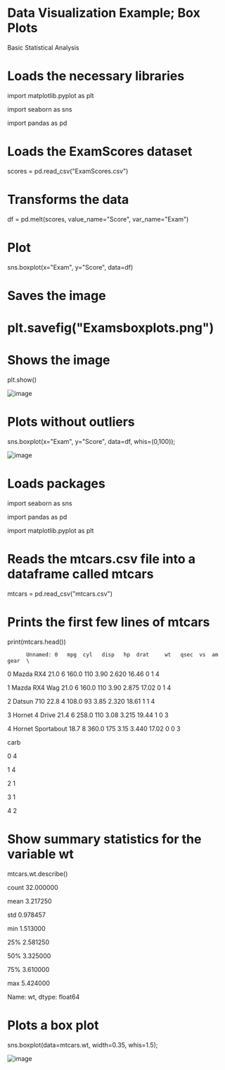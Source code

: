 # Data Visualization Example; Box Plots
Basic Statistical Analysis

# Loads the necessary libraries
  import matplotlib.pyplot as plt

  import seaborn as sns

  import pandas as pd

# Loads the ExamScores dataset
  scores = pd.read_csv("ExamScores.csv")

# Transforms the data
  df = pd.melt(scores, value_name="Score", var_name="Exam")

# Plot
  sns.boxplot(x="Exam", y="Score", data=df)

# Saves the image

# plt.savefig("Examsboxplots.png")

# Shows the image
  plt.show()

![image](https://github.com/user-attachments/assets/1cd74e91-1b26-45a7-9377-d6b5142ecd97)

# Plots without outliers
  sns.boxplot(x="Exam", y="Score", data=df, whis=(0,100));

![image](https://github.com/user-attachments/assets/817568f4-56dc-4fb3-b946-eec3711b407f)

# Loads packages
  import seaborn as sns

  import pandas as pd

  import matplotlib.pyplot as plt

# Reads the mtcars.csv file into a dataframe called mtcars
  mtcars = pd.read_csv("mtcars.csv")

# Prints the first few lines of mtcars

  print(mtcars.head())

          Unnamed: 0   mpg  cyl   disp   hp  drat     wt   qsec  vs  am  gear  \
          
0          Mazda RX4  21.0    6  160.0  110  3.90  2.620  16.46   0   1     4   

1      Mazda RX4 Wag  21.0    6  160.0  110  3.90  2.875  17.02   0   1     4  

2         Datsun 710  22.8    4  108.0   93  3.85  2.320  18.61   1   1     4   

3     Hornet 4 Drive  21.4    6  258.0  110  3.08  3.215  19.44   1   0     3  

4  Hornet Sportabout  18.7    8  360.0  175  3.15  3.440  17.02   0   0     3   


   carb  
   
0     4  

1     4  

2     1  

3     1  

4     2  

# Show summary statistics for the variable wt

  mtcars.wt.describe()

count    32.000000

mean      3.217250

std       0.978457

min       1.513000

25%       2.581250

50%       3.325000

75%       3.610000

max       5.424000

Name: wt, dtype: float64

# Plots a box plot
  sns.boxplot(data=mtcars.wt, width=0.35, whis=1.5);

![image](https://github.com/user-attachments/assets/50074244-ef91-4f26-a931-8cabd60b7930)

